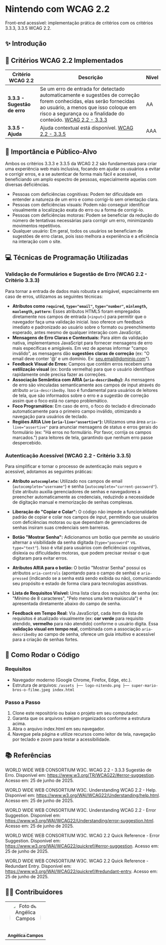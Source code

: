# Nintendo com WCAG 2.2
Front-end acessível: implementação prática de critérios com os critérios 3.3.3, 3.3.5  WCAG 2.2.

## ✨ Introdução

## 📝 Critérios WCAG 2.2 Implementados

| Critério WCAG 2.2 | Descrição | Nível |
|---------------------|-----------|-------|
| **3.3.3 - Sugestão de erro** | Se um erro de entrada for detectado automaticamente e sugestões de correção forem conhecidas, elas serão fornecidas ao usuário, a menos que isso coloque em risco a segurança ou a finalidade do conteúdo. [WCAG 2.2 - 3.3.3](https://www.w3.org/TR/WCAG22/#error-suggestion)| AA |
| **3.3.5 - Ajuda** | Ajuda contextual está disponível. [WCAG 2.2 - 3.3.5](https://www.w3.org/TR/WCAG22/#help)| AAA |

## 🎯 Importância e Público-Alvo
Ambos os critérios 3.3.3 e 3.3.5 da WCAG 2.2 são fundamentais para criar uma experiência web mais inclusiva, focando em ajudar os usuários a evitar e corrigir erros, e a se autenticar de forma mais fácil e acessível, beneficiando um amplo espectro de pessoas, especialmente aquelas com diversas deficiências.

- Pessoas com deficiências cognitivas: Podem ter dificuldade em entender a natureza de um erro e como corrigi-lo sem orientação clara.
- Pessoas com deficiências visuais: Podem não conseguir identificar visualmente a localização exata do erro ou a forma de corrigi-lo.
- Pessoas com deficiências motoras: Podem se beneficiar da redução do número de tentativas necessárias para corrigir um erro, minimizando movimentos repetitivos.
- Qualquer usuário: Em geral, todos os usuários se beneficiam de sugestões de erro claras, pois isso melhora a experiência e a eficiência na interação com o site.

## 💻 Técnicas de Programação Utilizadas
### Validação de Formulários e Sugestão de Erro (WCAG 2.2 - Critério 3.3.3)
Para tornar a entrada de dados mais robusta e amigável, especialmente em caso de erros, utilizamos as seguintes técnicas:
* **Atributos como `required`, `type="email"`, `type="number"`, `minlength`, `maxlength`, `pattern`:** Esses atributos HTML5 foram empregados diretamente nos campos de entrada (`<input>`) para permitir que o navegador faça uma validação inicial. Isso oferece um feedback imediato e padronizado ao usuário sobre o formato ou preenchimento esperado, antes mesmo de qualquer interação com JavaScript.
* **Mensagens de Erro Claras e Contextuais:** Para além da validação nativa, implementamos JavaScript para fornecer mensagens de erro mais específicas e amigáveis. Em vez de apenas informar "campo inválido", as mensagens dão **sugestões claras de correção** (ex: "O email deve conter '@' e um domínio. Ex: seu.email@dominio.com").
* **Feedback Visual de Erros:** Campos que contêm erros recebem uma **estilização visual** (ex: borda vermelha) para que o usuário identifique rapidamente onde precisa fazer as correções.
* **Associação Semântica com ARIA (`aria-describedby`):** As mensagens de erro são vinculadas semanticamente aos campos de input através do atributo `aria-describedby`. Isso é fundamental para usuários de leitores de tela, que são informados sobre o erro e a sugestão de correção assim que o foco está no campo problemático.
* **Foco Programático:** Em caso de erro, o foco do teclado é direcionado automaticamente para o primeiro campo inválido, otimizando a navegação para usuários de teclado.
* **Regiões ARIA Live (`aria-live="assertive"`):** Utilizamos uma área `aria-live="assertive"` para anunciar mensagens de status e erros gerais do formulário (ex: "Há erros no formulário. Por favor, corrija os campos marcados.") para leitores de tela, garantindo que nenhum erro passe despercebido.

### Autenticação Acessível (WCAG 2.2 - Critério 3.3.5)
Para simplificar e tornar o processo de autenticação mais seguro e acessível, adotamos as seguintes práticas:
* **Atributo `autocomplete`:** Utilizado nos campos de email (`autocomplete="username"`) e senha (`autocomplete="current-password"`). Este atributo auxilia gerenciadores de senhas e navegadores a preencher automaticamente as credenciais, reduzindo a necessidade de digitação manual e memorização de senhas complexas.
* **Liberação do "Copiar e Colar":** O código não impede a funcionalidade padrão de copiar e colar nos campos de input, permitindo que usuários com deficiências motoras ou que dependam de gerenciadores de senhas insiram suas credenciais sem barreiras.

* **Botão "Mostrar Senha":** Adicionamos um botão que permite ao usuário alternar a visibilidade da senha digitada (`type="password"` vs. `type="text"`). Isso é vital para usuários com deficiências cognitivas, dislexia ou dificuldades motoras, que podem precisar revisar o que digitaram para evitar erros.
* **Atributos ARIA para o botão:** O botão "Mostrar Senha" possui os atributos `aria-controls` (apontando para o campo de senha) e `aria-pressed` (indicando se a senha está sendo exibida ou não), comunicando seu propósito e estado de forma clara para tecnologias assistivas.

* **Lista de Requisitos Visível:** Uma lista clara dos requisitos de senha (ex: "Mínimo de 8 caracteres", "Pelo menos uma letra maiúscula") é apresentada diretamente abaixo do campo de senha.
* **Feedback em Tempo Real:** Via JavaScript, cada item da lista de requisitos é atualizado visualmente (ex: **cor verde** para requisito atendido, **vermelho** para não atendido) conforme o usuário digita. Essa **validação visual em tempo real**, combinada com a associação `aria-describedby` ao campo de senha, oferece um guia intuitivo e acessível para a criação de senhas fortes.

## 🚀 Como Rodar o Código
### Requisitos
- Navegador moderno (Google Chrome, Firefox, Edge, etc.).
- Estrutura de arquivos:
``
/assets
├── logo-nitendo.png
├── super-mario-bros-o-filme.jpeg
index.html
``

### Passo a Passo
1. Clone este repositório ou baixe o projeto em seu computador.
2. Garanta que os arquivos estejam organizados conforme a estrutura acima.
3. Abra o arquivo index.html em seu navegador.
4. Navegue pela página e utilize recursos como leitor de tela, navegação por teclado e zoom para testar a acessibilidade.

## 📚 Referências
WORLD WIDE WEB CONSORTIUM W3C. WCAG 2.2 - 3.3.3 Sugestão de Erro. Disponível em: https://www.w3.org/TR/WCAG22/#error-suggestion. Acesso em: 25 de junho de 2025.

WORLD WIDE WEB CONSORTIUM W3C. Understanding WCAG 2.2 - Help. Disponível em: https://www.w3.org/WAI/WCAG22/Understanding/help.html. Acesso em: 25 de junho de 2025.

WORLD WIDE WEB CONSORTIUM W3C. Understanding WCAG 2.2 - Error Suggestion. Disponível em: https://www.w3.org/WAI/WCAG22/Understanding/error-suggestion.html. Acesso em: 25 de junho de 2025.

WORLD WIDE WEB CONSORTIUM W3C. WCAG 2.2 Quick Reference - Error Suggestion. Disponível em: https://www.w3.org/WAI/WCAG22/quickref/#error-suggestion. Acesso em: 25 de junho de 2025.

WORLD WIDE WEB CONSORTIUM W3C. WCAG 2.2 Quick Reference - Redundant Entry. Disponível em: https://www.w3.org/WAI/WCAG22/quickref/#redundant-entry. Acesso em: 25 de junho de 2025.

## 🙋‍♀️ Contribuidores
<table>
  <tr>
    <td align="center">
      <a href="https://github.com/angelicaccampos">
        <img src="https://github.com/angelicaccampos.png" width="100px;" style="border-radius: 50%;" alt="Foto de Angélica Campos"/>
        <br />
        <sub><b>Angélica Campos</b></sub>
      </a>
    </td>
</table>
